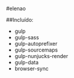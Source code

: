 #elenao

##Incluído:
- gulp
- gulp-sass
- gulp-autoprefixer
- gulp-sourcemaps
- gulp-nunjucks-render
- gulp-data
- browser-sync